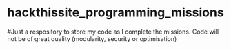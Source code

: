 # hackthissite_programming_missions
#Just a respository to store my code as I complete the missions.
Code will not be of great quality (modularity, security or optimisation)
